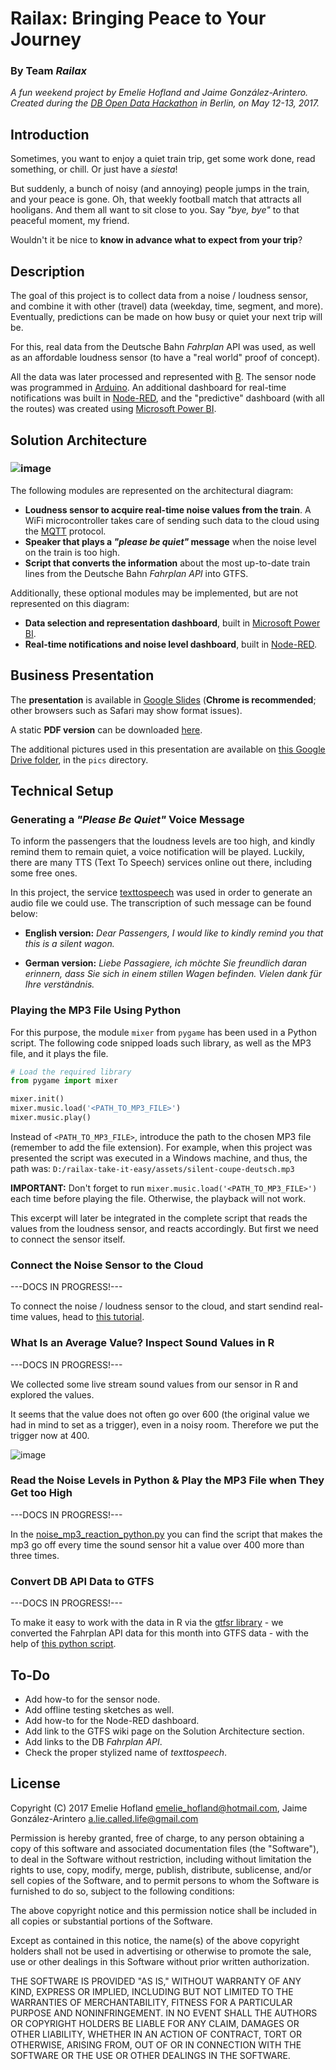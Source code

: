 # Railax: Bringing Peace to Your Journey

### By Team _Railax_

_A fun weekend project by Emelie Hofland and Jaime González-Arintero. Created during the [DB Open Data Hackathon](https://www.mindboxberlin.com/index.php/db-hackathon-may-2017.html) in Berlin, on May 12-13, 2017._

## Introduction

Sometimes, you want to enjoy a quiet train trip, get some work done, read something, or chill. Or just have a _siesta_!

But suddenly, a bunch of noisy (and annoying) people jumps in the train, and your peace is gone. Oh, that weekly football match that attracts all hooligans. And them all want to sit close to you. Say _"bye, bye"_ to that peaceful moment, my friend.

Wouldn't it be nice to **know in advance what to expect from your trip**?

## Description

The goal of this project is to collect data from a noise / loudness sensor, and combine it with other (travel) data (weekday, time, segment, and more). Eventually, predictions can be made on how busy or quiet your next trip will be.

For this, real data from the Deutsche Bahn _Fahrplan_ API was used, as well as an affordable loudness sensor (to have a "real world" proof of concept).

All the data was later processed and represented with [R](https://www.r-project.org). The sensor node was programmed in [Arduino](https://en.wikipedia.org/wiki/Arduino). An additional dashboard for real-time notifications was built in [Node-RED](https://nodered.org), and the "predictive" dashboard (with all the routes) was created using [Microsoft Power BI](https://powerbi.microsoft.com/en-us/).

## Solution Architecture

### ![image](./assets/railax-architecture.jpg)

The following modules are represented on the architectural diagram:

* **Loudness sensor to acquire real-time noise values from the train**. A WiFi microcontroller takes care of sending such data to the cloud using the [MQTT](http://mqtt.org/faq) protocol.
* **Speaker that plays a _"please be quiet"_ message** when the noise level on the train is too high.
* **Script that converts the information** about the most up-to-date train lines from the Deutsche Bahn _Fahrplan API_ into GTFS.

Additionally, these optional modules may be implemented, but are not represented on this diagram:

* **Data selection and representation dashboard**, built in [Microsoft Power BI](https://powerbi.microsoft.com/en-us/).
* **Real-time notifications and noise level dashboard**, built in [Node-RED](https://nodered.org).

## Business Presentation

The **presentation** is available in [Google Slides](https://docs.google.com/presentation/d/1oejwr1haGwi5W9faB8-4qU1_rS6nwdFyooUE9Pdaowk/edit?usp=sharing) (**Chrome is recommended**; other browsers such as Safari may show format issues).

A static **PDF version** can be downloaded [here](./assets/railax-biz-slides.pdf).

The additional pictures used in this presentation are available on [this Google Drive folder](https://drive.google.com/open?id=0B8B9qWtOwkjAS01FYlZyU1liUzg), in the `pics` directory.

## Technical Setup

### Generating a _"Please Be Quiet"_ Voice Message

To inform the passengers that the loudness levels are too high, and kindly remind them to remain quiet, a voice notification will be played. Luckily, there are many TTS (Text To Speech) services online out there, including some free ones.

In this project, the service [texttospeech](http://www.fromtexttospeech.com/) was used in order to generate an audio file we could use. The transcription of such message can be found below:

* **English version:** _Dear Passengers, I would like to kindly remind you that this is a silent wagon._

* **German version:** _Liebe Passagiere, ich möchte Sie freundlich daran erinnern, dass Sie sich in einem stillen Wagen befinden. Vielen dank für Ihre verständnis._

### Playing the MP3 File Using Python

For this purpose, the module `mixer` from `pygame` has been used in a Python script. The following code snipped loads such library, as well as the MP3 file, and it plays the file.

```python
# Load the required library
from pygame import mixer

mixer.init()
mixer.music.load('<PATH_TO_MP3_FILE>')
mixer.music.play()
```

Instead of `<PATH_TO_MP3_FILE>`, introduce the path to the chosen MP3 file (remember to add the file extension). For example, when this project was presented the script was executed in a Windows machine, and thus, the path was:   `D:/railax-take-it-easy/assets/silent-coupe-deutsch.mp3`

**IMPORTANT:** Don't forget to run `mixer.music.load('<PATH_TO_MP3_FILE>')` each time before playing the file. Otherwise, the playback will not work.

This excerpt will later be integrated in the complete script that reads the values from the loudness sensor, and reacts accordingly. But first we need to connect the sensor itself.

### Connect the Noise Sensor to the Cloud

---DOCS IN PROGRESS!---

To connect the noise / loudness sensor to the cloud, and start sendind real-time values, head to [this tutorial](./sensor-nodes).

### What Is an Average Value? Inspect Sound Values in R

---DOCS IN PROGRESS!---

We collected some live stream sound values from our sensor in R and explored the values.

It seems that the value does not often go over 600 (the original value we had in mind to set as a trigger), even in a noisy room. Therefore we put the trigger now at 400. 

![image](./assets/plot-sound-values.png)

### Read the Noise Levels in Python & Play the MP3 File when They Get too High

---DOCS IN PROGRESS!---

In the [noise_mp3_reaction_python.py](noise_mp3_reaction_python.py) you can find the script that makes the mp3 go off every time the sound sensor hit a value over 400 more than three times.

### Convert DB API Data to GTFS

---DOCS IN PROGRESS!---

To make it easy to work with the data in R via the [gtfsr library](https://github.com/ropensci/gtfsr) - we converted the Fahrplan API data for this month into GTFS data - with the help of [this python script](https://github.com/patrickbr/db-api-to-gtfs).

## To-Do

* Add how-to for the sensor node.
* Add offline testing sketches as well.
* Add how-to for the Node-RED dashboard.
* Add link to the GTFS wiki page on the Solution Architecture section.
* Add links to the DB _Fahrplan API_.
* Check the proper stylized name of _texttospeech_.

## License

Copyright (C) 2017 Emelie Hofland <emelie_hofland@hotmail.com>, Jaime González-Arintero <a.lie.called.life@gmail.com>

Permission is hereby granted, free of charge, to any person obtaining a copy of this software and associated documentation files (the "Software"), to deal in the Software without restriction, including without limitation the rights to use, copy, modify, merge, publish, distribute, sublicense, and/or sell
copies of the Software, and to permit persons to whom the Software is furnished to do so, subject to the following conditions:

The above copyright notice and this permission notice shall be included in all copies or substantial portions of the Software.

Except as contained in this notice, the name(s) of the above copyright holders shall not be used in advertising or otherwise to promote the sale, use or
other dealings in this Software without prior written authorization.

THE SOFTWARE IS PROVIDED "AS IS," WITHOUT WARRANTY OF ANY KIND, EXPRESS OR IMPLIED, INCLUDING BUT NOT LIMITED TO THE WARRANTIES OF MERCHANTABILITY,
FITNESS FOR A PARTICULAR PURPOSE AND NONINFRINGEMENT.  IN NO EVENT SHALL THE AUTHORS OR COPYRIGHT HOLDERS BE LIABLE FOR ANY CLAIM, DAMAGES OR OTHER
LIABILITY, WHETHER IN AN ACTION OF CONTRACT, TORT OR OTHERWISE, ARISING FROM, OUT OF OR IN CONNECTION WITH THE SOFTWARE OR THE USE OR OTHER DEALINGS IN THE
SOFTWARE.
